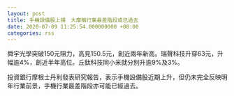 ```yaml
---
layout: post
title: 手機設備股上揚　大摩稱行業最差階段或已過去
date: 2020-07-09 11:25:54.000000000 +08:00
categories: rss
---
```


舜宇光學突破150元阻力，高見150.5元，創近兩年新高。瑞聲科技升穿63元，升幅逾4%，創近半年高位。丘鈦科技同小米就分別升逾9%及3%。

投資銀行摩根士丹利發表研究報告，表示手機設備股近期上升，但仍未完全反映明年行業前景，手機行業最差階段亦可能已經過去。
